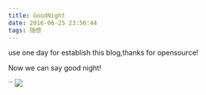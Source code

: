 ```yaml
---
title: GoodNight
date: 2016-06-25 23:50:44
tags: 随想
---
```

 use one day for establish this blog,thanks for opensource!

 Now we can say good night!

 ``
![](http://f5.topitme.com/5/98/93/1153052438ba893985l.jpg)